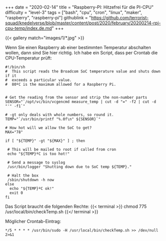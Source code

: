 +++
date = "2020-02-14"
title = "Raspberry-PI: Hitzefrei für die PI-CPU"
difficulty = "level-3"
tags = ["bash", "cpu", "cron", "linux", "maker", "raspberry", "raspberry-pi"]
githublink = "https://github.com/terrorist-squad/knedelverse/blob/master/content/post/2020/february/20200214-rpi-cpu-temp/index.de.md"
+++

{{< gallery match="images/1/*.jpg" >}}

Wenn Sie einen Raspberry ab einer bestimmten Temperatur abschalten wollen, dann sind Sie hier richtig. Ich habe ein Script, dass per Crontab die CPU-Temperatur prüft:
```
#!/bin/sh
#  This script reads the Broadcom SoC temperature value and shuts down if it
#  exceeds a particular value.
#  80ºC is the maximum allowed for a Raspberry Pi.


# Get the reading from the sensor and strip the non-number parts
SENSOR="`/opt/vc/bin/vcgencmd measure_temp | cut -d "=" -f2 | cut -d "'" -f1`"

# -gt only deals with whole numbers, so round it.
TEMP="`/usr/bin/printf "%.0f\n" ${SENSOR}`"

# How hot will we allow the SoC to get?
MAX="78"

if [ "${TEMP}" -gt "${MAX}" ] ; then

 # This will be mailed to root if called from cron
 echo "${TEMP}ºC is too hot!"

 # Send a message to syslog
 /usr/bin/logger "Shutting down due to SoC temp ${TEMP}."

 # Halt the box
 /sbin/shutdown -h now
else
  echo "${TEMP}ºC ok!"
  exit 0
fi
```

Das Script braucht die folgenden Rechte:
{{< terminal >}}
chmod 775 /usr/local/bin/checkTemp.sh
{{</ terminal >}}

Möglicher Crontab-Eintrag:
```
*/5 * * * * /usr/bin/sudo -H /usr/local/bin/checkTemp.sh >> /dev/null 2>&1
```